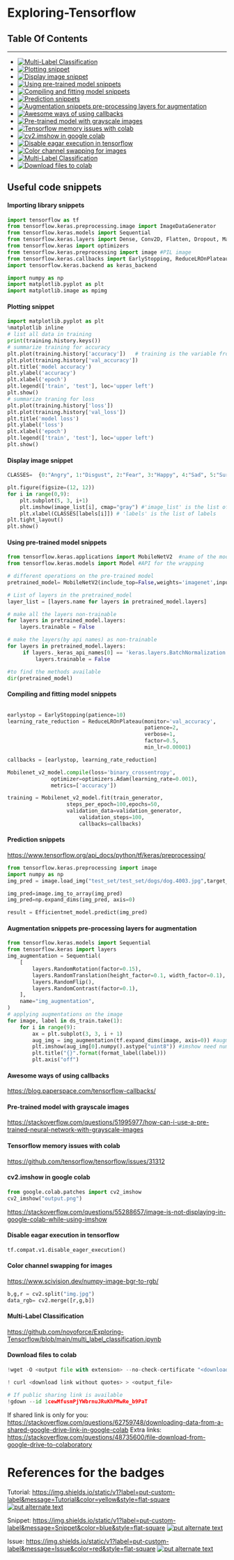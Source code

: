 # Exploring-Tensorflow

## Table Of Contents
---------------------
- <a href='https://github.com/novoforce/Exploring-Tensorflow#importing-library-snippets' target='_blank'><img src='https://img.shields.io/static/v1?label=Importing%20library&message=Snippet&color=blue&style=flat-square' border='0' alt='Multi-Label Classification'/></a>
- <a href='https://github.com/novoforce/Exploring-Tensorflow#plotting-snippet' target='_blank'><img src='https://img.shields.io/static/v1?label=Plotting%20snippet&message=Snippet&color=blue&style=flat-square' border='0' alt='Plotting snippet'/></a>
- <a href='https://github.com/novoforce/Exploring-Tensorflow#Display-image-snippet' target='_blank'><img src='https://img.shields.io/static/v1?label=Display%20image%20snippet&message=Snippet&color=blue&style=flat-square' border='0' alt='Display image snippet'/></a>
- <a href='https://github.com/novoforce/Exploring-Tensorflow#Using-pre-trained-model-snippets' target='_blank'><img src='https://img.shields.io/static/v1?label=Using%20pre-trained%20model%20snippets&message=Snippet&color=blue&style=flat-square' border='0' alt='Using pre-trained model snippets'/></a>
- <a href='https://github.com/novoforce/Exploring-Tensorflow#Compiling-and-fitting-model-snippets' target='_blank'><img src='https://img.shields.io/static/v1?label=Compiling%20and%20fitting%20model%20snippets&message=Snippet&color=blue&style=flat-square' border='0' alt='Compiling and fitting model snippets'/></a>
- <a href='https://github.com/novoforce/Exploring-Tensorflow#Prediction-snippets' target='_blank'><img src='https://img.shields.io/static/v1?label=Prediction%20snippets&message=Snippet&color=blue&style=flat-square' border='0' alt='Prediction snippets'/></a>
- <a href='https://github.com/novoforce/Exploring-Tensorflow#Augmentation-snippets-pre-processing-layers-for-augmentation' target='_blank'><img src='https://img.shields.io/static/v1?label=Augmentation%20snippets%20pre-processing%20layers%20for%20augmentation&message=Snippet&color=blue&style=flat-square' border='0' alt='Augmentation snippets pre-processing layers for augmentation'/></a>
- <a href='https://github.com/novoforce/Exploring-Tensorflow/blob/main/README.md#Awesome-ways-of-using-callbacks' target='_blank'><img src='https://img.shields.io/static/v1?label=Awesome%20ways%20of%20using%20callbacks&message=Tutorial&color=yellow&style=flat-square' border='0' alt='Awesome ways of using callbacks'/></a>
- <a href='https://github.com/novoforce/Exploring-Tensorflow/blob/main/README.md#Pre-trained-model-with-grayscale-images' target='_blank'><img src='https://img.shields.io/static/v1?label=Pre-trained%20model%20with%20grayscale%20images&message=Tutorial&color=yellow&style=flat-square' border='0' alt='Pre-trained model with grayscale images'/></a>
- <a href='https://github.com/novoforce/Exploring-Tensorflow/blob/main/README.md#Tensorflow-memory-issues-with-colab' target='_blank'><img src='https://img.shields.io/static/v1?label=Tensorflow%20memory%20issues%20with%20colab&message=Issue&color=red&style=flat-square' border='0' alt='Tensorflow memory issues with colab'/></a>
- <a href='https://github.com/novoforce/Exploring-Tensorflow/blob/main/README.md#cv2imshow-in-google-colab' target='_blank'><img src='https://img.shields.io/static/v1?label=cv2imshow%20in%20google%20colab&message=Issue&color=red&style=flat-square' border='0' alt='cv2.imshow in google colab'/></a>
- <a href='https://github.com/novoforce/Exploring-Tensorflow#Disable-eagar-execution-in-tensorflow' target='_blank'><img src='https://img.shields.io/static/v1?label=Disable%20eagar%20execution%20in%20tensorflow&message=Snippet&color=blue&style=flat-square' border='0' alt='Disable eagar execution in tensorflow'/></a>
- <a href='https://github.com/novoforce/Exploring-Tensorflow/blob/main/README.md#Color-channel-swapping-for-images' target='_blank'><img src='https://img.shields.io/static/v1?label=Color%20channel%20swapping%20for%20images&message=Tutorial&color=yellow&style=flat-square' border='0' alt='Color channel swapping for images'/></a>
- <a href='https://github.com/novoforce/Exploring-Tensorflow/blob/main/README.md#multi-label-classification' target='_blank'><img src='https://img.shields.io/static/v1?label=Multi-Label%20Classification&message=Tutorial&color=yellow&style=flat-square' border='0' alt='Multi-Label Classification'/></a>
- <a href='https://github.com/novoforce/Exploring-Tensorflow#Download-files-to-colab' target='_blank'><img src='https://img.shields.io/static/v1?label=Download%20files%20to%20colab&message=Snippet&color=blue&style=flat-square' border='0' alt='Download files to colab'/></a>

## Useful code snippets

#### Importing library snippets

```python
import tensorflow as tf
from tensorflow.keras.preprocessing.image import ImageDataGenerator 
from tensorflow.keras.models import Sequential
from tensorflow.keras.layers import Dense, Conv2D, Flatten, Dropout, MaxPooling2D, Activation,GlobalMaxPooling2D,GlobalAveragePooling2D,BatchNormalization
from tensorflow.keras import optimizers
from tensorflow.keras.preprocessing import image #PIL image
from tensorflow.keras.callbacks import EarlyStopping, ReduceLROnPlateau
import tensorflow.keras.backend as keras_backend

import numpy as np
import matplotlib.pyplot as plt
import matplotlib.image as mpimg

```

#### Plotting snippet
```python
import matplotlib.pyplot as plt
%matplotlib inline
# list all data in training
print(training.history.keys())
# summarize training for accuracy
plt.plot(training.history['accuracy'])   # training is the variable from the fit method
plt.plot(training.history['val_accuracy'])
plt.title('model accuracy')
plt.ylabel('accuracy')
plt.xlabel('epoch')
plt.legend(['train', 'test'], loc='upper left')
plt.show()
# summarize traning for loss
plt.plot(training.history['loss'])
plt.plot(training.history['val_loss'])
plt.title('model loss')
plt.ylabel('loss')
plt.xlabel('epoch')
plt.legend(['train', 'test'], loc='upper left')
plt.show()
```
#### Display image snippet
```python
CLASSES=  {0:"Angry", 1:"Disgust", 2:"Fear", 3:"Happy", 4:"Sad", 5:"Surprise", 6:"Neutral"}

plt.figure(figsize=(12, 12))
for i in range(0,9):
    plt.subplot(5, 3, i+1)
    plt.imshow(image_list[i], cmap="gray") #'image_list' is the list of images
    plt.xlabel(CLASSES[labels[i]]) # 'labels' is the list of labels
plt.tight_layout()
plt.show()
```

#### Using pre-trained model snippets
```python
from tensorflow.keras.applications import MobileNetV2  #name of the model to be used
from tensorflow.keras.models import Model #API for the wrapping

# different operations on the pre-trained model
pretrained_model= MobileNetV2(include_top=False,weights='imagenet',input_shape=input_shape)

# List of layers in the pretrained_model
layer_list = [layers.name for layers in pretrained_model.layers]

# make all the layers non-trainable
for layers in pretrained_model.layers:
    layers.trainable = False

# make the layers(by api names) as non-trainable 
for layers in pretrained_model.layers:
     if layers._keras_api_names[0] == 'keras.layers.BatchNormalization':
         layers.trainable = False

#to find the methods available
dir(pretrained_model)

```

#### Compiling and fitting model snippets
```python

earlystop = EarlyStopping(patience=10)
learning_rate_reduction = ReduceLROnPlateau(monitor='val_accuracy', 
                                            patience=2, 
                                            verbose=1, 
                                            factor=0.5, 
                                            min_lr=0.00001)

callbacks = [earlystop, learning_rate_reduction]

Mobilenet_v2_model.compile(loss='binary_crossentropy',
              optimizer=optimizers.Adam(learning_rate=0.001),
              metrics=['accuracy'])

training = Mobilenet_v2_model.fit(train_generator,
                   steps_per_epoch=100,epochs=50,
                   validation_data=validation_generator,
                       validation_steps=100,
                       callbacks=callbacks)
```

#### Prediction snippets
https://www.tensorflow.org/api_docs/python/tf/keras/preprocessing/
```python
from tensorflow.keras.preprocessing import image
import numpy as np
img_pred = image.load_img("test_set/test_set/dogs/dog.4003.jpg",target_size=(150,150))

img_pred=image.img_to_array(img_pred)
img_pred=np.expand_dims(img_pred, axis=0)

result = Efficientnet_model.predict(img_pred)
```

#### Augmentation snippets pre-processing layers for augmentation
```python
from tensorflow.keras.models import Sequential
from tensorflow.keras import layers
img_augmentation = Sequential(
    [
        layers.RandomRotation(factor=0.15),
        layers.RandomTranslation(height_factor=0.1, width_factor=0.1),
        layers.RandomFlip(),
        layers.RandomContrast(factor=0.1),
    ],
    name="img_augmentation",
)
# applying augmentations on the image
for image, label in ds_train.take(1):
    for i in range(9):
        ax = plt.subplot(3, 3, i + 1)
        aug_img = img_augmentation(tf.expand_dims(image, axis=0)) #augmentation sequential layer
        plt.imshow(aug_img[0].numpy().astype("uint8")) #imshow need numpy array with 'unsigned-int8' precision
        plt.title("{}".format(format_label(label)))
        plt.axis("off")
```

#### Awesome ways of using callbacks
https://blog.paperspace.com/tensorflow-callbacks/


#### Pre-trained model with grayscale images
https://stackoverflow.com/questions/51995977/how-can-i-use-a-pre-trained-neural-network-with-grayscale-images

#### Tensorflow memory issues with colab
https://github.com/tensorflow/tensorflow/issues/31312

#### cv2.imshow in google colab
```python
from google.colab.patches import cv2_imshow
cv2_imshow("output.png")
```
https://stackoverflow.com/questions/55288657/image-is-not-displaying-in-google-colab-while-using-imshow


#### Disable eagar execution in tensorflow
```python
tf.compat.v1.disable_eager_execution()
```

#### Color channel swapping for images
https://www.scivision.dev/numpy-image-bgr-to-rgb/
```python
b,g,r = cv2.split("img.jpg")
data_rgb= cv2.merge([r,g,b])
```

#### Multi-Label Classification
https://github.com/novoforce/Exploring-Tensorflow/blob/main/multi_label_classification.ipynb

#### Download files to colab
```python
!wget -O <output file with extension> --no-check-certificate "<download link>"

! curl <download link without quotes> > <output_file>

# If public sharing link is available
!gdown --id 1cewMfusmPjYWbrnuJRuKhPMwRe_b9PaT
```
If shared link is only for you:
    https://stackoverflow.com/questions/62759748/downloading-data-from-a-shared-google-drive-link-in-google-colab
Extra links:
    https://stackoverflow.com/questions/48735600/file-download-from-google-drive-to-colaboratory


















# References for the badges
Tutorial:
https://img.shields.io/static/v1?label=put-custom-label&message=Tutorial&color=yellow&style=flat-square
<a href='https://github.com/novoforce/Exploring-Tensorflow/blob/main/README.md#' target='_blank'><img src='https://img.shields.io/static/v1?label=put%20label&message=Tutorial&color=yellow&style=flat-square' border='0' alt='put alternate text'/></a>


Snippet:
https://img.shields.io/static/v1?label=put-custom-label&message=Snippet&color=blue&style=flat-square
<a href='https://github.com/novoforce/Exploring-Tensorflow#' target='_blank'><img src='https://img.shields.io/static/v1?label=put%20label&message=Snippet&color=blue&style=flat-square' border='0' alt='put alternate text'/></a>

Issue:
https://img.shields.io/static/v1?label=put-custom-label&message=Issue&color=red&style=flat-square
<a href='https://github.com/novoforce/Exploring-Tensorflow/blob/main/README.md#' target='_blank'><img src='https://img.shields.io/static/v1?label=put%20label&message=Issue&color=red&style=flat-square' border='0' alt='put alternate text'/></a>
